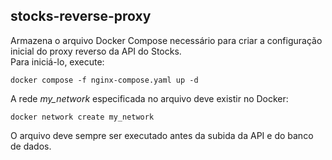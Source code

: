## stocks-reverse-proxy
Armazena o arquivo Docker Compose necessário para criar a configuração inicial do proxy reverso da API do Stocks.  
Para iniciá-lo, execute:  

`docker compose -f nginx-compose.yaml up -d`

A rede _my_network_ especificada no arquivo deve existir no Docker:  

`docker network create my_network`

O arquivo deve sempre ser executado antes da subida da API e do banco de dados.
